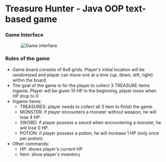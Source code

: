 <h1>Treasure Hunter - Java OOP text-based game </h1>

<h3>Game Interface</h3>
<img src="https://i.imgur.com/5xmwIW9.png" alt="Game interface" style="vertical-align:middle;margin:0px 50px">

<h3>Rules of the game</h3>
<p>
  <ul>
    <li>Game board consists of 8x6 grids. Player's initial location will be randomized and player can move one at a time (up, down, left, right) within the board.</li>
    <li>The goal of the game is for the player to collect 3 TREASURE items ingame. Player will be given 10 HP in the beginning, player loses when HP drop to 0</li>
    <li>Ingame items:
      <ul>
        <li>TREASURES: player needs to collect all 3 item to finish the game.</li>
        <li>MONSTER: if player encounters a monster without weapon, he will lose 4 HP.</li>
        <li>SWORD: if player possess a sword when encountering a monster, he will lose 0 HP.</li>
        <li>POTION: if player possess a potion, he will increase 1 HP (only once per potion).</li>
      </ul>
    </li>
    <li>Other commands:
      <ul>
        <li>HP: shows player's current HP</li>
        <li>Item: show player's inventory</li>
      </ul>
    </li>
  </ul>
</p>
